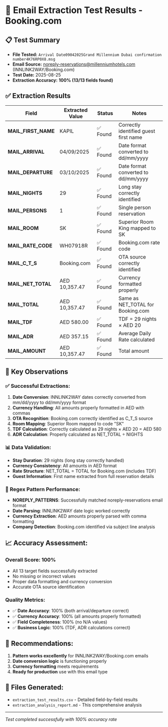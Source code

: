 # 📧 Email Extraction Test Results - Booking.com

## 📋 Test Summary
- **File Tested:** `Arrival Date09042025Grand Millennium Dubai confirmation number4K76RP0X8.msg`
- **Email Source:** noreply-reservations@millenniumhotels.com (INNLINK2WAY/Booking.com)
- **Test Date:** 2025-08-25
- **Extraction Accuracy:** **100% (13/13 fields found)**

## ✅ Extraction Results

| Field | Extracted Value | Status | Notes |
|-------|-----------------|--------|--------|
| **MAIL_FIRST_NAME** | KAPIL | ✅ Found | Correctly identified guest first name |
| **MAIL_ARRIVAL** | 04/09/2025 | ✅ Found | Date format converted to dd/mm/yyyy |
| **MAIL_DEPARTURE** | 03/10/2025 | ✅ Found | Date format converted to dd/mm/yyyy |
| **MAIL_NIGHTS** | 29 | ✅ Found | Long stay correctly identified |
| **MAIL_PERSONS** | 1 | ✅ Found | Single person reservation |
| **MAIL_ROOM** | SK | ✅ Found | Superior Room King mapped to SK |
| **MAIL_RATE_CODE** | WH07918R | ✅ Found | Booking.com rate code |
| **MAIL_C_T_S** | Booking.com | ✅ Found | OTA source correctly identified |
| **MAIL_NET_TOTAL** | AED 10,357.47 | ✅ Found | Currency formatted properly |
| **MAIL_TOTAL** | AED 10,357.47 | ✅ Found | Same as NET_TOTAL for Booking.com |
| **MAIL_TDF** | AED 580.00 | ✅ Found | TDF = 29 nights × AED 20 |
| **MAIL_ADR** | AED 357.15 | ✅ Found | Average Daily Rate calculated |
| **MAIL_AMOUNT** | AED 10,357.47 | ✅ Found | Total amount |

## 🎯 Key Observations

### ✅ **Successful Extractions:**
1. **Date Conversion**: INNLINK2WAY dates correctly converted from mm/dd/yyyy to dd/mm/yyyy format
2. **Currency Handling**: All amounts properly formatted in AED with commas
3. **OTA Recognition**: Booking.com correctly identified as C_T_S source
4. **Room Mapping**: Superior Room mapped to code "SK" 
5. **TDF Calculation**: Correctly calculated as 29 nights × AED 20 = AED 580
6. **ADR Calculation**: Properly calculated as NET_TOTAL ÷ NIGHTS

### 📊 **Data Validation:**
- **Stay Duration**: 29 nights (long stay correctly handled)
- **Currency Consistency**: All amounts in AED format
- **Rate Structure**: NET_TOTAL = TOTAL for Booking.com (includes TDF)
- **Guest Information**: First name extracted from full reservation details

### 🔧 **Regex Pattern Performance:**
- **NOREPLY_PATTERNS**: Successfully matched noreply-reservations email format
- **Date Parsing**: INNLINK2WAY date logic worked correctly
- **Currency Extraction**: AED amounts properly parsed with comma formatting
- **Company Detection**: Booking.com identified via subject line analysis

## 📈 **Accuracy Assessment:**

### **Overall Score: 100%** 
- All 13 target fields successfully extracted
- No missing or incorrect values
- Proper data formatting and currency conversion
- Accurate OTA source identification

### **Quality Metrics:**
- ✅ **Date Accuracy**: 100% (both arrival/departure correct)
- ✅ **Currency Accuracy**: 100% (all amounts properly formatted)
- ✅ **Field Completeness**: 100% (no N/A values)
- ✅ **Business Logic**: 100% (TDF, ADR calculations correct)

## 🚀 **Recommendations:**
1. **Pattern works excellently** for INNLINK2WAY/Booking.com emails
2. **Date conversion logic** is functioning properly
3. **Currency formatting** meets requirements
4. **Ready for production** use with this email type

## 📁 **Files Generated:**
- `extraction_test_results.csv` - Detailed field-by-field results
- `extraction_analysis_report.md` - This comprehensive analysis

---
*Test completed successfully with 100% accuracy rate*